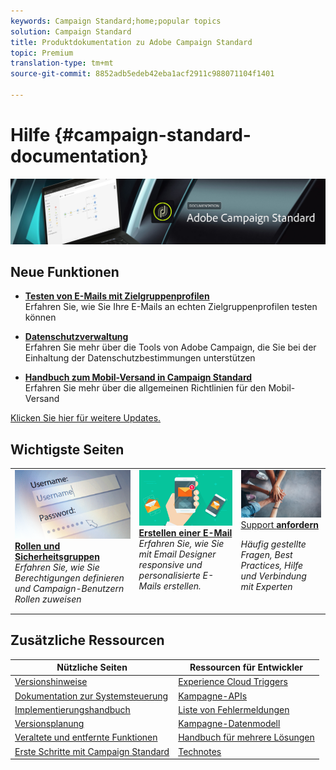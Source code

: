 ```yaml
---
keywords: Campaign Standard;home;popular topics
solution: Campaign Standard
title: Produktdokumentation zu Adobe Campaign Standard
topic: Premium
translation-type: tm+mt
source-git-commit: 8852adb5edeb42eba1acf2911c988071104f1401

---
```



# Hilfe {#campaign-standard-documentation}

![](start/using/assets/do-not-localize/banner_acs_doc.jpg)

## Neue Funktionen

* **[Testen von E-Mails mit Zielgruppenprofilen](sending/using/testing-messages-using-target.md)**<br/>Erfahren Sie, wie Sie Ihre E-Mails an echten Zielgruppenprofilen testen können

* **[Datenschutzverwaltung](https://helpx.adobe.com/de/campaign/kb/campaign-privacy.html)**<br/>
Erfahren Sie mehr über die Tools von Adobe Campaign, die Sie bei der Einhaltung der Datenschutzbestimmungen unterstützen

* **[Handbuch zum Mobil-Versand in Campaign Standard](https://helpx.adobe.com/de/campaign/kb/acs-mobile.html)**<br/>
Erfahren Sie mehr über die allgemeinen Richtlinien für den Mobil-Versand

[Klicken Sie hier für weitere Updates.](rn/using/documentation-updates.md)

## Wichtigste Seiten

<table>
<tr>
  <td valign="top">
    <a href="administration/using/about-access-management.md">
      <img alt="Benutzerrollen" src="start/using/assets/roles.png"/>
    </a>
    <div>
    <a href="administration/using/about-access-management.md"><strong>Rollen und Sicherheitsgruppen</strong></a>
    </div>
    <em>Erfahren Sie, wie Sie Berechtigungen definieren und Campaign-Benutzern Rollen zuweisen</em>
    <br>
  </td>
  <td valign="top">
    <a href="designing/using/designing-content-in-adobe-campaign.md">
      <img alt="Designer" src="start/using/assets/design.png" />
    </a>
    <div>
    <a href="designing/using/designing-content-in-adobe-campaign.md"><strong>Erstellen einer E-Mail</strong></a>
    </div>
    <em>Erfahren Sie, wie Sie mit Email Designer responsive und personalisierte E-Mails erstellen.</em>
    <br>
  </td>
  <td valign="top">
       <img alt="Support" src="start/using/assets/do-not-localize/help.jpeg" />
    <div><a href="https://helpx.adobe.com/campaign/kb/ac-support.html">
    Support <strong>anfordern</strong></a>
    </div>
    <p><em>Häufig gestellte Fragen, Best Practices, Hilfe und Verbindung mit Experten</em></p>
    <br>
  </td>
</tr>
</table>

## Zusätzliche Ressourcen

| Nützliche Seiten | Ressourcen für Entwickler |
|---|---|
| [Versionshinweise](rn/using/release-notes.md) | [Experience Cloud Triggers](integrating/using/about-adobe-experience-cloud-triggers.md) |
| [Dokumentation zur Systemsteuerung](https://docs.adobe.com/content/help/de-DE/control-panel/using/control-panel-home.html) | [Kampagne-APIs](api/using/about-campaign-standard-apis.md) |
| [Implementierungshandbuch](https://helpx.adobe.com/de/campaign/kb/campaign-standard-implementation-guide.html) | [Liste von Fehlermeldungen](https://docs.adobe.com/content/help/en/campaign-classic/technicalresources/error_messages/error_codes.html) |
| [Versionsplanung](rn/using/release-planning.md) | [Kampagne-Datenmodell](developing/using/datamodel-introduction.md) |
| [Veraltete und entfernte Funktionen](https://helpx.adobe.com/de/campaign/kb/acs-deprecated-and-removed-features.html) | [Handbuch für mehrere Lösungen](integrating/using/about-campaign-integrations.md) |
| [Erste Schritte mit Campaign Standard](start/using/campaign-orchestration.md) | [Technotes](https://helpx.adobe.com/de/campaign/kb/acs-article-list.html) |
